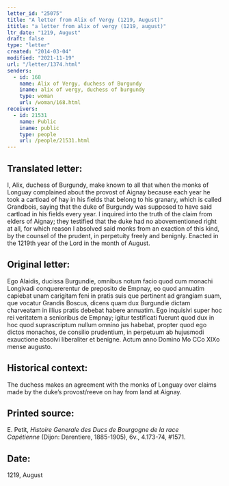 ```yaml
---
letter_id: "25075"
title: "A letter from Alix of Vergy (1219, August)"
ititle: "a letter from alix of vergy (1219, august)"
ltr_date: "1219, August"
draft: false
type: "letter"
created: "2014-03-04"
modified: "2021-11-19"
url: "/letter/1374.html"
senders:
  - id: 168
    name: Alix of Vergy, duchess of Burgundy
    iname: alix of vergy, duchess of burgundy
    type: woman
    url: /woman/168.html
receivers:
  - id: 21531
    name: Public
    iname: public
    type: people
    url: /people/21531.html
---
```

<h2> Translated letter:</h2>I, Alix, duchess of Burgundy, make known to all that when the monks of Longuay complained about the provost of Aignay because each year he took a cartload of hay in his fields that belong to his granary, which is called Grandbois, saying that the duke of Burgundy was supposed to have said cartload in his fields every year.  I inquired into the truth of the claim from elders of Aignay; they testified that the duke had no abovementioned right at all, for which reason I absolved said monks from an exaction of this kind, by the counsel of the prudent, in perpetuity freely and benignly.  Enacted in the 1219th year of the Lord in the month of August.
<h2 class="mt-4"> Original letter:</h2>Ego Alaidis, ducissa Burgundie, omnibus notum facio quod cum monachi Longivadi conquererentur de preposito de Empnay, eo quod annuatim capiebat unam carigitam feni in pratis suis que pertinent ad grangiam suam, que vocatur Grandis Boscus, dicens quam dux Burgundie dictam charveatam in illius pratis debebat habere annuatim. Ego inquisivi super hoc rei veritatem a senioribus de Empnay; igitur testificati fuerunt quod dux in hoc quod suprascriptum nullum omnino jus habebat, propter quod ego dictos monachos, de consilio prudentium, in perpetuum ab hujusmodi exauctione absolvi liberaliter et benigne.  Actum anno Domino Mo CCo XIXo mense augusto.
<h2 class="mt-4"> Historical context:</h2>The duchess makes an agreement with the monks of Longuay over claims made by the duke’s provost/reeve on hay from land at Aignay.
<h2 class="mt-4"> Printed source:</h2><p>E. Petit, <em>Histoire Generale des Ducs de Bourgogne&nbsp;</em><i>de la race Capétienne&nbsp;</i>(Dijon: Darentiere, 1885-1905), 6v., 4.173-74, #1571.</p><h2 class="mt-4"> Date:</h2>1219, August